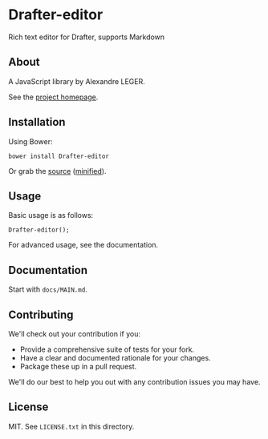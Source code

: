 # Drafter-editor

Rich text editor for Drafter, supports Markdown

## About

A JavaScript library by Alexandre LEGER.

See the [project homepage](https://google.com).

## Installation

Using Bower:

    bower install Drafter-editor

Or grab the [source](https://google.com) ([minified](https://google.com)).

## Usage

Basic usage is as follows:

    Drafter-editor();

For advanced usage, see the documentation.

## Documentation

Start with `docs/MAIN.md`.

## Contributing

We'll check out your contribution if you:

* Provide a comprehensive suite of tests for your fork.
* Have a clear and documented rationale for your changes.
* Package these up in a pull request.

We'll do our best to help you out with any contribution issues you may have.

## License

MIT. See `LICENSE.txt` in this directory.

